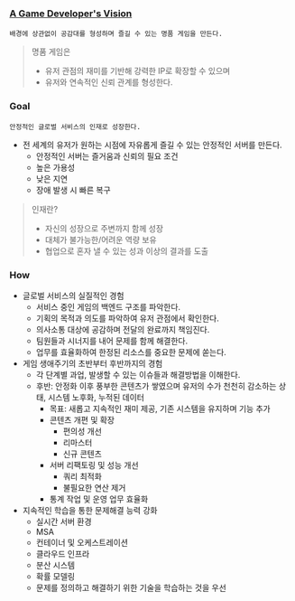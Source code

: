 ### [A Game Developer's Vision](https://velog.io/@oak_cassia/A-Game-Developers-Vision)
`배경에 상관없이 공감대를 형성하며 즐길 수 있는 명품 게임을 만든다.`
> 명품 게임은
>  - 유저 관점의 재미를 기반해 강력한 IP로 확장할 수 있으며
>  - 유저와 연속적인 신뢰 관계를 형성한다.

### Goal
`안정적인 글로벌 서비스의 인재로 성장한다.`
- 전 세계의 유저가 원하는 시점에 자유롭게 즐길 수 있는 안정적인 서버를 만든다.
  - 안정적인 서버는 즐거움과 신뢰의 필요 조건
  - 높은 가용성
  - 낮은 지연
  - 장애 발생 시 빠른 복구

> 인재란?
>  - 자신의 성장으로 주변까지 함께 성장
>  - 대체가 불가능한/어려운 역량 보유
>  - 협업으로 혼자 낼 수 있는 성과 이상의 결과를 도출

### How
- 글로벌 서비스의 실질적인 경험
  - 서비스 중인 게임의 백엔드 구조를 파악한다. 
  - 기획의 목적과 의도를 파악하여 유저 관점에서 확인한다.
  - 의사소통 대상에 공감하며 전달의 완료까지 책임진다.
  - 팀원들과 시너지를 내어 문제를 함께 해결한다.
  - 업무를 효율화하여 한정된 리소스를 중요한 문제에 쏟는다.
- 게임 생애주기의 초반부터 후반까지의 경험
  - 각 단계별 과업, 발생할 수 있는 이슈들과 해결방법을 이해한다.
  - 후반: 안정화 이후 풍부한 콘텐츠가 쌓였으며 유저의 수가 천천히 감소하는 상태, 시스템 노후화, 누적된 데이터
    - 목표: 새롭고 지속적인 재미 제공, 기존 시스템을 유지하며 기능 추가
    - 콘텐츠 개편 및 확장
      - 편의성 개선
      - 리마스터
      - 신규 콘텐츠
    - 서버 리팩토링 및 성능 개선
      - 쿼리 최적화
      - 불필요한 연산 제거
    -  통계 작업 및 운영 업무 효율화
- 지속적인 학습을 통한 문제해결 능력 강화
  - 실시간 서버 환경
  - MSA
  - 컨테이너 및 오케스트레이션
  - 클라우드 인프라
  - 분산 시스템
  - 확률 모델링
  - 문제를 정의하고 해결하기 위한 기술을 학습하는 것을 우선

<!--
**oak-cassia/oak-cassia** is a ✨ _special_ ✨ repository because its `README.md` (this file) appears on your GitHub profile.

Here are some ideas to get you started:

- 🔭 I’m currently working on ...
- 🌱 I’m currently learning ...
- 👯 I’m looking to collaborate on ...
- 🤔 I’m looking for help with ...
- 💬 Ask me about ...
- 📫 How to reach me: ...
- 😄 Pronouns: ...
- ⚡ Fun fact: ...
-->
